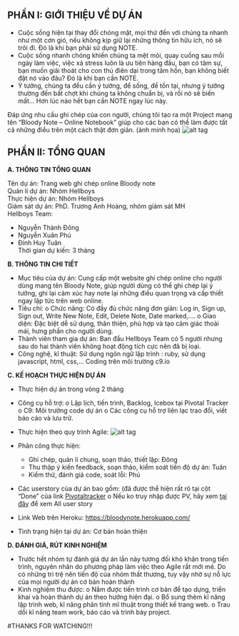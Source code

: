 ##	PHẦN I: GIỚI THIỆU VỀ DỰ ÁN
- Cuộc sống hiện tại thay đổi chóng mặt, mọi thứ đến với chúng ta nhanh như một cơn gió, nếu không kịp giữ lại những thông tin hữu ích, nó sẽ trôi đi. Đó là khi bạn phải sử dụng NOTE.
- Cuộc sống nhanh chóng khiến chúng ta mệt mỏi, quay cuồng sau mỗi ngày làm việc, việc xả stress luôn là ưu tiên hàng đầu, bạn có tâm sự, bạn muốn giải thoát cho con thú điên dại trong tâm hồn, bạn không biết đặt nó vào đâu? Đó là khi bạn cần NOTE.
- Ý tưởng, chúng ta đều cần ý tưởng, để sống, để tồn tại, nhưng ý tưởng thường đến bất chợt khi chúng ta không chuẩn bị, và rồi nó sẽ biến mất… Hơn lúc nào hết bạn cần NOTE ngay lúc này.

Đáp ứng nhu cầu ghi chép của con người, chúng tôi tạo ra một Project mang tên “Bloody Note – Online Notebook” giúp cho các bạn có thể làm được tất cả những điều trên một cách thật đơn giản. 
(ảnh minh họa)
![alt tag](https://c4.staticflickr.com/8/7629/27154353931_9307d988d3_c.jpg)


## PHẦN II: TỔNG QUAN 
**A. THÔNG TIN TỔNG QUAN** 

Tên dự án:  Trang web ghi chép online Bloody note  
Quản lí dự án: Nhóm Hellboys  
Thực hiện dự án: Nhóm Hellboys  
Giám sát dự án: PhD. Trương Anh Hoàng, nhóm giám sát MH  
  Hellboys Team:  
  -	Nguyễn Thành Đông  
  -	Nguyễn Xuân Phú  
  -	Đinh Huy Tuân  
  Thời gian dự kiến: 3 tháng  

**B. THÔNG TIN CHI TIẾT**
  -	Mục tiêu của dự án: Cung cấp một website ghi chép online cho người dùng mang tên Bloody Note, giúp người dùng có thể ghi chép lại ý tưởng, ghi lại cảm xúc hay note lại những điều quan trọng và cấp thiết ngay lập tức trên web online.  
  -	Tiêu chí: 
    o	Chức năng: Có đầy đủ chức năng đơn giản: Log in, Sign up, Sign out, Write New Note, Edit, Delete Note, Date marked,….
    o	Giao diện: Đặc biệt dễ sử dụng, thân thiện, phù hợp và tạo cảm giác thoải mái, hưng phấn cho người dùng.
  -	Thành viên tham gia dự án: Ban đầu Hellboys Team có 5 người nhưng sau do hai thành viên không hoạt động tích cực nên đã bị loại.
  -	Công nghệ, kĩ thuật: Sử dụng ngôn ngữ lập trình : ruby, sử dụng javascript, html, css,…  Coding trên môi trường c9.io  

**C. KẾ HOẠCH THỰC HIỆN DỰ ÁN**
  -	Thực hiện dự án trong vòng 2 tháng
  -	Công cụ hỗ trợ: 
    o	Lập lịch, tiến trình, Backlog, Icebox tại Pivotal Tracker
    o	C9: Môi trường code dự án
    o	Các công cụ hỗ trợ liên lạc trao đổi, viết báo cáo và lưu trữ.
  -	Thực hiện theo quy trình Agile:
![alt tag](http://www.screenmedia.co.uk/media/135946/agile-methodolody_695x260.jpg)

  -	Phân công thực hiện:
      + Ghi chép, quản lí chung, soạn thảo, thiết lập: Đông
      + Thu thập ý kiến feedback, soạn thảo, kiểm soát tiến độ dự án: Tuân
      + Kiểm thử, đánh giá code, soát lỗi: Phú
  -	Các userstory của dự án bao gồm: 
(đã được thể hiện rất rõ tại cột “Done” của link [Pivotaltracker](https://www.pivotaltracker.com/n/projects/1572825) 
    o	Nếu ko truy nhập được PV, hãy xem [tại đây](https://goo.gl/szsJhC) để xem All user story
  - Link Web trên Heroku: https://bloodynote.herokuapp.com/
  -	Tình trạng hiện tại dự án: Cơ bản hoàn thiện

**D. ĐÁNH GIÁ, RÚT KINH NGHIỆM**
  -	Trước hết nhóm tự đánh giá dự án lần này tương đối khó khăn trong tiến trình, nguyên nhân do phương pháp làm việc theo Agile rất mới mẻ. Do có những trì trệ nên tiến độ của nhóm thất thương, tuy vậy nhờ sự nỗ lực của mọi người dự án cơ bản hoàn thành
  -	Kinh nghiệm thu được:
    o	Nắm được tiến trình cơ bản để tạo dựng, triển khai và hoàn thành dự án theo hướng hiện đại.
    o	Bổ sung thêm kĩ năng lập trình web, kĩ năng phân tính mĩ thuật trong thiết kế trang web.
    o	Trau dồi kĩ năng team work, báo cáo và trình bày project.



#THANKS FOR WATCHING!!!

